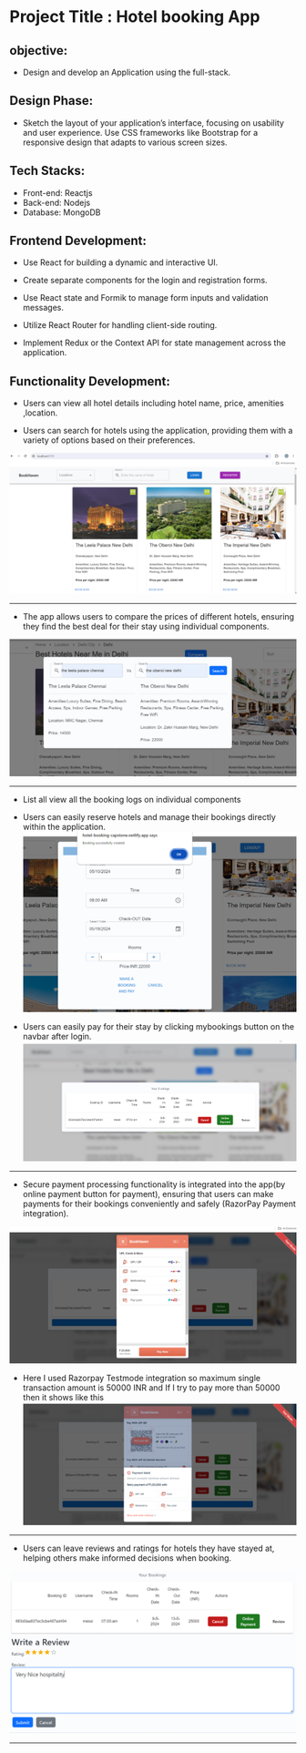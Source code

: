 # Project Title :  Hotel booking App

## objective:

- Design and develop an Application using the full-stack.

## Design Phase:

 - Sketch the layout of your application’s interface, focusing on usability and user experience. Use CSS frameworks like Bootstrap for a responsive design that adapts to various screen sizes.


 ## Tech Stacks:

- Front-end: Reactjs 
- Back-end: Nodejs
- Database: MongoDB


 ## Frontend Development:

- Use React for building a dynamic and interactive UI.   
-  Create separate components for the login and registration forms.    
- Use React state and Formik to manage form inputs and validation messages.   
 
 - Utilize React Router for handling client-side routing.   
 - Implement Redux or the Context API for state management across the application.  


 ## Functionality Development:

- Users can view all hotel details including hotel name, price, amenities ,location.    

- Users can search for hotels using the application, providing them with a variety of options based on their preferences.


![](./assests/hoteldetails.png)

---------------------------------------------------------------------------

- The app allows users to compare the prices of different hotels, ensuring they find the best deal for their stay using individual components. 

![](./assests/comparison.png)



---------------------------------------------------------------------------

- List all view all the booking logs on individual components

- Users can easily reserve hotels and manage their bookings directly within the application.
![](./assests/booking.png)

- Users can easily pay for their stay by clicking mybookings button on the navbar after login.
![](./assests/mybookings.png)


-------------------------------------------------------------

- Secure payment processing functionality is integrated into the app(by online payment button for payment), ensuring that users can make payments for their bookings conveniently and safely (RazorPay Payment integration).

![](./assests/payment.png)


- Here I used Razorpay Testmode integration so maximum single transaction amount is 50000 INR and If I try to pay more than 50000 then it shows like this
![](./assests/payment%20transaction.png) 

----------------------------------------------------------------

- Users can leave reviews and ratings for hotels they have stayed at, helping others make informed decisions when booking.

![](./assests/review.png)


---------------------------------------------------------------